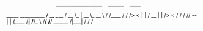                       _________________  ______  ____
_____ __________  ___/   __   \______  \/  __  \/_   |
\__  \\_  __ \  \/  /\____    /   /    />      < |   |
 / __ \|  | \/>    <    /    /   /    //   --   \|   |
(____  /__|  /__/\_ \  /____/   /____/ \______  /|___|
     \/            \/                         \/
